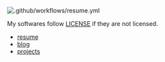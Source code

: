 ![.github/workflows/resume.yml](https://github.com/diohabara/diohabara/workflows/.github/workflows/resume.yml/badge.svg)

My softwares follow [LICENSE](https://github.com/diohabara/diohabara/blob/master/LICENSE) if they are not licensed.

- [resume](https://github.com/diohabara/diohabara/blob/master/resume/resume.pdf)
- [blog](https://diohabara.github.io/)
- [projects](./projects.md)
